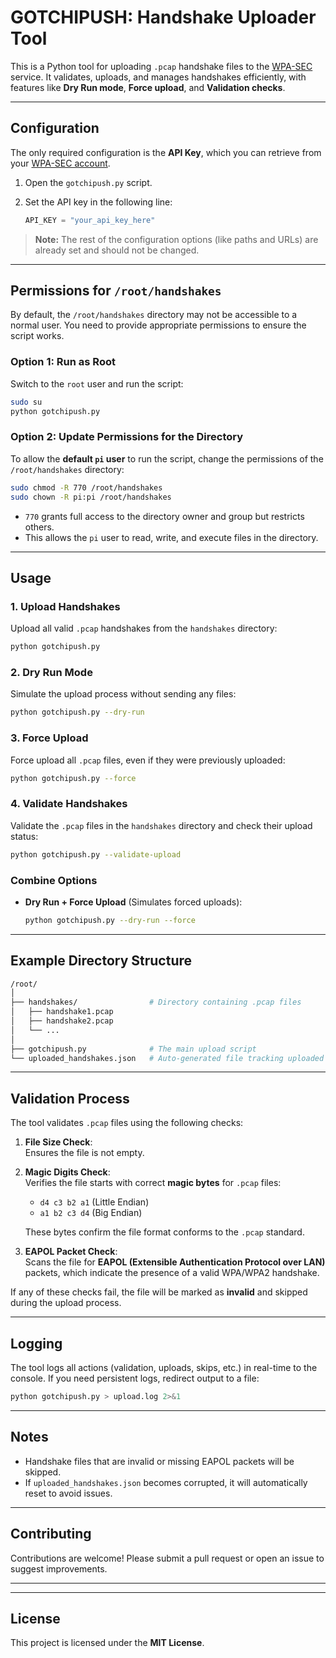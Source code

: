 # GOTCHIPUSH: Handshake Uploader Tool

This is a Python tool for uploading `.pcap` handshake files to the [WPA-SEC](https://wpa-sec.stanev.org) service. It validates, uploads, and manages handshakes efficiently, with features like **Dry Run mode**, **Force upload**, and **Validation checks**.

---

## Configuration

The only required configuration is the **API Key**, which you can retrieve from your [WPA-SEC account](https://wpa-sec.stanev.org).

1. Open the `gotchipush.py` script.
2. Set the API key in the following line:

   ```python
   API_KEY = "your_api_key_here"
   ```

> **Note:** The rest of the configuration options (like paths and URLs) are already set and should not be changed.

---

## Permissions for `/root/handshakes`

By default, the `/root/handshakes` directory may not be accessible to a normal user. You need to provide appropriate permissions to ensure the script works.

### Option 1: Run as Root
Switch to the `root` user and run the script:

```bash
sudo su
python gotchipush.py
```

### Option 2: Update Permissions for the Directory
To allow the **default `pi` user** to run the script, change the permissions of the `/root/handshakes` directory:

```bash
sudo chmod -R 770 /root/handshakes
sudo chown -R pi:pi /root/handshakes
```

- `770` grants full access to the directory owner and group but restricts others.
- This allows the `pi` user to read, write, and execute files in the directory.

---

## Usage

### 1. Upload Handshakes
Upload all valid `.pcap` handshakes from the `handshakes` directory:

```bash
python gotchipush.py
```

### 2. Dry Run Mode
Simulate the upload process without sending any files:

```bash
python gotchipush.py --dry-run
```

### 3. Force Upload
Force upload all `.pcap` files, even if they were previously uploaded:

```bash
python gotchipush.py --force
```

### 4. Validate Handshakes
Validate the `.pcap` files in the `handshakes` directory and check their upload status:

```bash
python gotchipush.py --validate-upload
```

### Combine Options
- **Dry Run + Force Upload** (Simulates forced uploads):
   ```bash
   python gotchipush.py --dry-run --force
   ```

---

## Example Directory Structure

```bash
/root/
│
├── handshakes/                # Directory containing .pcap files
│   ├── handshake1.pcap
│   ├── handshake2.pcap
│   └── ...
│
├── gotchipush.py              # The main upload script
└── uploaded_handshakes.json   # Auto-generated file tracking uploaded handshakes
```

---

## Validation Process

The tool validates `.pcap` files using the following checks:

1. **File Size Check**:  
   Ensures the file is not empty.

2. **Magic Digits Check**:  
   Verifies the file starts with correct **magic bytes** for `.pcap` files:  
   - `d4 c3 b2 a1` (Little Endian)  
   - `a1 b2 c3 d4` (Big Endian)  

   These bytes confirm the file format conforms to the `.pcap` standard.

3. **EAPOL Packet Check**:  
   Scans the file for **EAPOL (Extensible Authentication Protocol over LAN)** packets, which indicate the presence of a valid WPA/WPA2 handshake.

If any of these checks fail, the file will be marked as **invalid** and skipped during the upload process.

---

## Logging

The tool logs all actions (validation, uploads, skips, etc.) in real-time to the console. If you need persistent logs, redirect output to a file:

```bash
python gotchipush.py > upload.log 2>&1
```

---

## Notes

- Handshake files that are invalid or missing EAPOL packets will be skipped.
- If `uploaded_handshakes.json` becomes corrupted, it will automatically reset to avoid issues.

---

## Contributing

Contributions are welcome! Please submit a pull request or open an issue to suggest improvements.

---

<!-- ## Creator Info
Tool developed by:  
**Your Name Here**  
GitHub: [YourGitHubLink](https://github.com/yourgithub)  
Contact: your.email@example.com  
-->

---

## License

This project is licensed under the **MIT License**.
